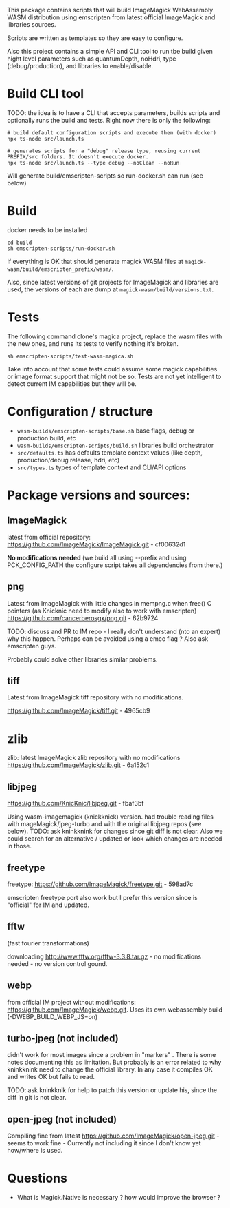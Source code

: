 This package contains scripts that will build ImageMagick WebAssembly WASM distribution using emscripten from latest official ImageMagick and libraries sources.

Scripts are written as templates so they are easy to configure. 

Also this project contains a simple API and CLI tool to run tbe build given hight level parameters such as quantumDepth, noHdri, type (debug/production), and libraries to enable/disable.

# Build CLI tool
 
TODO: the idea is to have a CLI that accepts parameters, builds scripts and optionally runs the build and tests. Right now there is only the following:

```
# build default configuration scripts and execute them (with docker)
npx ts-node src/launch.ts

# generates scripts for a "debug" release type, reusing current PREFIX/src folders. It doesn't execute docker.
npx ts-node src/launch.ts --type debug --noClean --noRun
```

Will generate build/emscripten-scripts so run-docker.sh can run (see below)

# Build

docker needs to be installed

```
cd build
sh emscripten-scripts/run-docker.sh
```

If everything is OK that should generate magick WASM files at `magick-wasm/build/emscripten_prefix/wasm/`. 

Also, since latest versions of git projects for ImageMagick and libraries are used, the versions of each are dump at `magick-wasm/build/versions.txt`.

# Tests

The following command clone's magica project, replace the wasm files with the new ones, and runs its tests to verify nothing it's broken.

```
sh emscripten-scripts/test-wasm-magica.sh
```

Take into account that some tests could assume some magick capabilities or image format support that might not be so. Tests are not yet intelligent to detect current IM capabilities but they will be.

# Configuration / structure

 * `wasm-builds/emscripten-scripts/base.sh` base flags, debug or production build, etc
 * `wasm-builds/emscripten-scripts/build.sh` libraries build orchestrator
 * `src/defaults.ts` has defaults template context values (like depth, production/debug release, hdri, etc)
 * `src/types.ts` types of template context and CLI/API options




# Package versions and sources:

## ImageMagick

latest from official repository:  https://github.com/ImageMagick/ImageMagick.git - cf00632d1

**No modifications needed** (we build all using --prefix and using PCK_CONFIG_PATH the configure script takes all dependencies from there.)

## png

Latest from ImageMagick with little changes in mempng.c when free() C pointers (as Knicknic need to modify also to work with emscripten) https://github.com/cancerberosgx/png.git - 62b9724

TODO: discuss and PR to IM repo - I really don't understand (nto an expert) why this happen. Perhaps can be avoided using a emcc flag ? Also ask emscripten guys. 

Probably could solve other libraries similar problems.

## tiff

Latest from ImageMagick tiff repository with no modifications. 
 
https://github.com/ImageMagick/tiff.git - 4965cb9

# zlib 

zlib: latest ImageMagick zlib repository with no modifications
https://github.com/ImageMagick/zlib.git - 6a152c1

## libjpeg

https://github.com/KnicKnic/libjpeg.git - fbaf3bf 

Using wasm-imagemagick (knickknick) version. had trouble reading files with mageMagick/jpeg-turbo and with the original libjpeg repos (see below). TODO: ask kninkknink for changes since git diff is not clear. Also we could search for an alternative / updated or look which changes are needed in those.

## freetype

freetype: https://github.com/ImageMagick/freetype.git - 598ad7c

emscripten freetype port also work but I prefer this version since is "official" for IM and updated.

## fftw

(fast fourier transformations)

downloading http://www.fftw.org/fftw-3.3.8.tar.gz - no modifications needed - no version control gound.

## webp

from official IM project without modifications: https://github.com/ImageMagick/webp.git. Uses its own webassembly build (-DWEBP_BUILD_WEBP_JS=on)

## turbo-jpeg (not included)

didn't work for most images since a problem in "markers" . There is some notes documenting this as limitation. But probably is an error related to why kninkknink need to change the official library. In any case it compiles OK and writes OK but fails to read. 

TODO: ask kninkknik for help to patch this version or update his, since the diff in git is not clear.

## open-jpeg (not included)

Compiling fine from latest https://github.com/ImageMagick/open-jpeg.git  - seems to work fine - Currently not including it since I don't know yet how/where is used. 


# Questions

 * What is Magick.Native is necessary ? how would improve the browser ?
